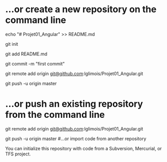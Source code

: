 # …or create a new repository on the command line

echo "# Projet01_Angular" >> README.md

git init

git add README.md

git commit -m "first commit"

git remote add origin git@github.com:lglimois/Projet01_Angular.git

git push -u origin master

# …or push an existing repository from the command line

git remote add origin git@github.com:lglimois/Projet01_Angular.git

git push -u origin master
#…or import code from another repository

You can initialize this repository with code from a Subversion, Mercurial, or TFS project.

